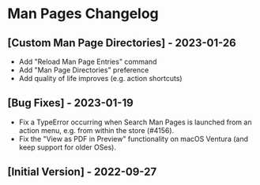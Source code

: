 # Man Pages Changelog

## [Custom Man Page Directories] - 2023-01-26

- Add "Reload Man Page Entries" command
- Add "Man Page Directories" preference
- Add quality of life improves (e.g. action shortcuts)

## [Bug Fixes] - 2023-01-19

- Fix a TypeError occurring when Search Man Pages is launched from an action menu, e.g. from within the store (#4156).
- Fix the "View as PDF in Preview" functionality on macOS Ventura (and keep support for older OSes).

## [Initial Version] - 2022-09-27
